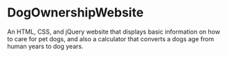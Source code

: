 # DogOwnershipWebsite
An HTML, CSS, and jQuery website that displays basic information on how to care for pet dogs, and also a calculator that converts a dogs age from human years to dog years.
